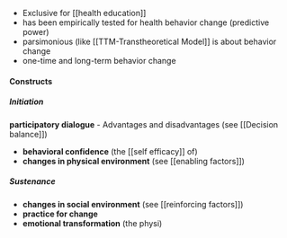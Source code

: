 
- Exclusive for [[health education]]
- has been empirically tested for health behavior change (predictive power)
- parsimonious (like [[TTM-Transtheoretical Model]] is about behavior change
- one-time and long-term behavior change

#### Constructs
##### Initiation
**participatory dialogue**
	- Advantages and disadvantages (see [[Decision balance]])
- **behavioral confidence** (the [[self efficacy]] of)
- **changes in physical environment** (see [[enabling factors]])
##### Sustenance
- **changes in social environment** (see [[reinforcing factors]])
- **practice for change**
- **emotional transformation** (the physi) 